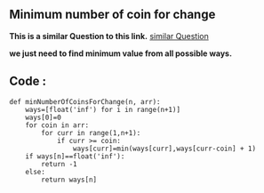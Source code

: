 ﻿

## Minimum number of coin for change

**This is a similar Question to this link.**
[similar Question](https://github.com/skyman98/competitive-coding/blob/main/code/dynamic%20programming/Number%20of%20ways%20to%20make%20change/README.md)

**we just need to find minimum value from all possible ways.**

## Code :



    def minNumberOfCoinsForChange(n, arr):
        ways=[float('inf') for i in range(n+1)]
    	ways[0]=0
    	for coin in arr:
    		for curr in range(1,n+1):
    			if curr >= coin:
    				ways[curr]=min(ways[curr],ways[curr-coin] + 1)
    	if ways[n]==float('inf'):
    		return -1
    	else:
    		return ways[n]

